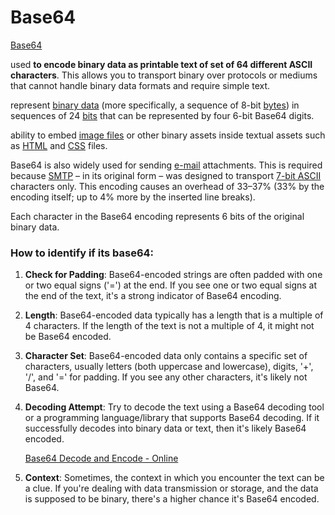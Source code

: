 # Base64

[Base64](https://en.wikipedia.org/wiki/Base64)

used **to encode binary data as printable text of set of 64 different ASCII characters**. This allows you to transport binary over protocols or mediums that cannot handle binary data formats and require simple text.

represent [binary data](https://en.wikipedia.org/wiki/Binary\_data) (more specifically, a sequence of 8-bit [bytes](https://en.wikipedia.org/wiki/Byte)) in sequences of 24 [bits](https://en.wikipedia.org/wiki/Bit) that can be represented by four 6-bit Base64 digits.

ability to embed [image files](https://en.wikipedia.org/wiki/Image\_files) or other binary assets inside textual assets such as [HTML](https://en.wikipedia.org/wiki/HTML) and [CSS](https://en.wikipedia.org/wiki/CSS) files.

Base64 is also widely used for sending [e-mail](https://en.wikipedia.org/wiki/E-mail) attachments. This is required because [SMTP](https://en.wikipedia.org/wiki/Simple\_Mail\_Transfer\_Protocol) – in its original form – was designed to transport [7-bit ASCII](https://en.wikipedia.org/wiki/7-bit\_ASCII) characters only. This encoding causes an overhead of 33–37% (33% by the encoding itself; up to 4% more by the inserted line breaks).

Each character in the Base64 encoding represents 6 bits of the original binary data.

### How to identify if its base64:

1. **Check for Padding**: Base64-encoded strings are often padded with one or two equal signs ('=') at the end. If you see one or two equal signs at the end of the text, it's a strong indicator of Base64 encoding.
2. **Length**: Base64-encoded data typically has a length that is a multiple of 4 characters. If the length of the text is not a multiple of 4, it might not be Base64 encoded.
3. **Character Set**: Base64-encoded data only contains a specific set of characters, usually letters (both uppercase and lowercase), digits, '+', '/', and '=' for padding. If you see any other characters, it's likely not Base64.
4.  **Decoding Attempt**: Try to decode the text using a Base64 decoding tool or a programming language/library that supports Base64 decoding. If it successfully decodes into binary data or text, then it's likely Base64 encoded.

    [Base64 Decode and Encode - Online](https://www.base64decode.org/)
5. **Context**: Sometimes, the context in which you encounter the text can be a clue. If you're dealing with data transmission or storage, and the data is supposed to be binary, there's a higher chance it's Base64 encoded.
